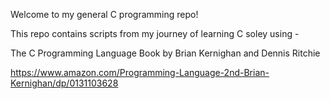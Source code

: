 Welcome to my general C programming repo! 

This repo contains scripts from my journey of learning C soley using - 

The C Programming Language Book by Brian Kernighan and Dennis Ritchie

https://www.amazon.com/Programming-Language-2nd-Brian-Kernighan/dp/0131103628
